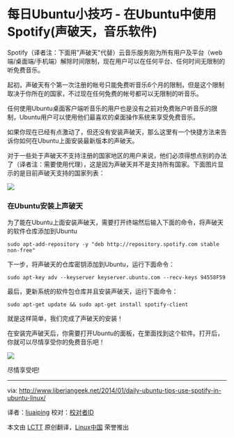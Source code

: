 每日Ubuntu小技巧 - 在Ubuntu中使用Spotify(声破天，音乐软件)
================================================================================

Spotify（译者注：下面用"声破天"代替）云音乐服务刚为所有用户及平台（web端/桌面端/手机端）解除时间限制，现在用户可以在任何平台、任何时间无限制的听免费音乐。

起初，声破天有个第一次注册的帐号只能免费听音乐6个月的限制，但是这个限制取决于你所在的国家，不过现在任何免费的帐号都可以无限制的听音乐。

任何使用Ubuntu桌面客户端听音乐的用户也是没有之前对免费账户听音乐的限制，Ubuntu用户可以使用他们最喜欢的桌面操作系统来享受免费音乐。

如果你现在已经有点激动了，但还没有安装声破天，那么这里有一个快捷方法来告诉你如何在Ubuntu上面安装最新版本的声破天。

对于一些处于声破天不支持注册的国家地区的用户来说，他们必须得想点别的办法了（译者注：需要使用代理），这是因为声破天并不是支持所有国家。下面图片显示的是目前声破天支持的国家列表：

![](http://www.liberiangeek.net/wp-content/uploads/2014/01/spotifycountrylist.jpg)

### 在Ubuntu安装上声破天 ###

为了能在Ubuntu上面安装声破天，需要打开终端然后输入下面的命令，将声破天的软件仓库添加到Ubuntu

    sudo apt-add-repository -y "deb http://repository.spotify.com stable non-free"

下一步，将声破天的仓库密钥添加到Ubuntu，运行下面命令：

    sudo apt-key adv --keyserver keyserver.ubuntu.com --recv-keys 94558F59

最后，更新系统的软件包仓库并且安装声破天，运行下面命令：

    sudo apt-get update && sudo apt-get install spotify-client

就是这样简单，我们完成了声破天的安装！

在安装完声破天后，你需要打开Ubuntu的面板，在里面找到这个软件。打开后，你就可以尽情享受你的免费音乐吧！

![](http://www.liberiangeek.net/wp-content/uploads/2014/01/spotifyclientubuntu.png)

尽情享受吧! 

--------------------------------------------------------------------------------

via: http://www.liberiangeek.net/2014/01/daily-ubuntu-tips-use-spotify-in-ubuntu-linux/

译者：[liuaiping](https://github.com/liuaiping) 校对：[校对者ID](https://github.com/校对者ID)

本文由 [LCTT](https://github.com/LCTT/TranslateProject) 原创翻译，[Linux中国](http://linux.cn/) 荣誉推出
